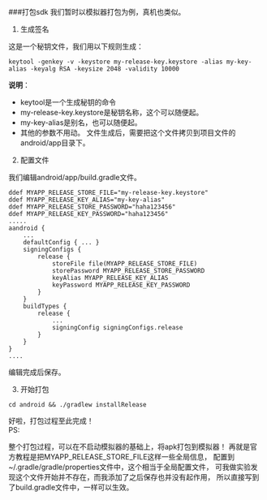 ###打包sdk
我们暂时以模拟器打包为例，真机也类似。

1.  生成签名

这是一个秘钥文件，我们用以下规则生成：

```
keytool -genkey -v -keystore my-release-key.keystore -alias my-key-alias -keyalg RSA -keysize 2048 -validity 10000
```
**说明**：<br />
*   keytool是一个生成秘钥的命令
*   my-release-key.keystore是秘钥名称，这个可以随便起。
*   my-key-alias是别名，也可以随便起。
*   其他的参数不用动。
文件生成后，需要把这个文件拷贝到项目文件的android/app目录下。<br />

2.  配置文件

我们编辑android/app/build.gradle文件。

```
ddef MYAPP_RELEASE_STORE_FILE="my-release-key.keystore"
ddef MYAPP_RELEASE_KEY_ALIAS="my-key-alias"
ddef MYAPP_RELEASE_STORE_PASSWORD="haha123456"
ddef MYAPP_RELEASE_KEY_PASSWORD="haha123456"
.....
aandroid {
    ...
    defaultConfig { ... }
    signingConfigs {
        release {
            storeFile file(MYAPP_RELEASE_STORE_FILE)
            storePassword MYAPP_RELEASE_STORE_PASSWORD
            keyAlias MYAPP_RELEASE_KEY_ALIAS
            keyPassword MYAPP_RELEASE_KEY_PASSWORD
        }
    }
    buildTypes {
        release {
            ...
            signingConfig signingConfigs.release
        }
    }
}
....
```
编辑完成后保存。

3.  开始打包


```
cd android && ./gradlew installRelease
```
好啦，打包过程至此完成！<br />
PS:<br />

整个打包过程，可以在不启动模拟器的基础上，将apk打包到模拟器！
再就是官方教程是把MYAPP_RELEASE_STORE_FILE这样一些全局信息，
配置到~/.gradle/gradle/properties文件中，这个相当于全局配置文件，
可我做实验发现这个文件开始并不存在，而我添加了之后保存也并没有起作用，
所以直接写到了build.gradle文件中，一样可以生效。
